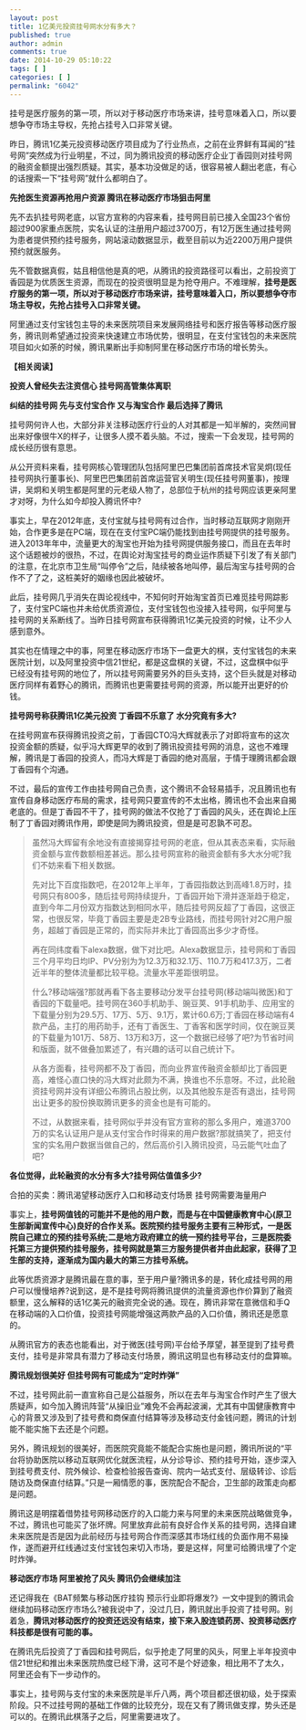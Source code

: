```yaml
---
layout: post
title: 1亿美元投资挂号网水分有多大？
published: true
author: admin
comments: true
date: 2014-10-29 05:10:22
tags: [ ]
categories: [ ]
permalink: "6042"
---
```

挂号是医疗服务的第一项，所以对于移动医疗市场来讲，挂号意味着入口，所以要想争夺市场主导权，先抢占挂号入口非常关键。

昨日，腾讯1亿美元投资移动医疗项目成为了行业热点，之前在业界鲜有耳闻的“挂号网”突然成为行业明星，不过，同为腾讯投资的移动医疗企业丁香园则对挂号网的融资金额提出强烈质疑。其实，基本功没做足的话，很容易被人翻出老底，有心的话搜索一下“挂号网”就什么都明白了。

**先抢医生资源再抢用户资源 腾讯在移动医疗市场狙击阿里**

先不去扒挂号网老底，以官方宣称的内容来看，挂号网目前已接入全国23个省份超过900家重点医院，实名认证的注册用户超过3700万，有12万医生通过挂号网为患者提供预约挂号服务，网站滚动数据显示，截至目前以为近2200万用户提供预约就医服务。

先不管数据真假，姑且相信他是真的吧，从腾讯的投资路径可以看出，之前投资丁香园是为优质医生资源，而现在的投资很明显是为抢夺用户。不难理解，**挂号是医疗服务的第一项，所以对于移动医疗市场来讲，挂号意味着入口，所以要想争夺市场主导权，先抢占挂号入口非常关键。**

阿里通过支付宝钱包主导的未来医院项目来发展网络挂号和医疗报告等移动医疗服务，腾讯则希望通过投资来快速建立市场优势，很明显，在支付宝钱包的未来医院项目如火如荼的时候，腾讯果断出手抑制阿里在移动医疗市场的增长势头。

**【相关阅读】**

**投资人曾经失去注资信心 挂号网高管集体离职**

**纠结的挂号网 先与支付宝合作 又与淘宝合作 最后选择了腾讯**

挂号网何许人也，大部分非关注移动医疗行业的人对其都是一知半解的，突然间冒出来好像很牛X的样子，让很多人摸不着头脑。不过，搜索一下会发现，挂号网的成长经历很有意思。

从公开资料来看，挂号网核心管理团队包括阿里巴巴集团前首席技术官吴炯(现任挂号网执行董事长)、阿里巴巴集团前首席运营官关明生(现任挂号网董事)，按理讲，吴炯和关明生都是阿里的元老级人物了，总部位于杭州的挂号网应该更亲阿里才对呀，为什么如今却投入腾讯怀中?

事实上，早在2012年底，支付宝就与挂号网有过合作，当时移动互联网才刚刚开始，合作更多是在PC端，现在在支付宝PC端仍能找到由挂号网提供的挂号服务。进入2013年年中，流量更大的淘宝也开始为挂号网提供服务接口，而且在去年时这个话题被炒的很热，不过，在舆论对淘宝挂号的商业运作质疑下引发了有关部门的注意，在北京市卫生局“叫停令”之后，陆续被各地叫停，最后淘宝与挂号网的合作不了了之，这桩美好的姻缘也因此被破坏。

此后，挂号网几乎消失在舆论视线中，不知何时开始淘宝首页已难觅挂号网踪影了，支付宝PC端也并未给优质资源位，支付宝钱包也没接入挂号网，似乎阿里与挂号网的关系断线了。当昨日挂号网宣布获得腾讯1亿美元投资的时候，让不少人感到意外。

其实也在情理之中的事，阿里在移动医疗市场下一盘更大的棋，支付宝钱包的未来医院计划，以及阿里投资中信21世纪，都是这盘棋的关键，不过，这盘棋中似乎已经没有挂号网的地位了，所以挂号网需要另外的巨头支持，这个巨头就是对移动医疗同样有着野心的腾讯，而腾讯也更需要挂号网的资源，所以能开出更好的价钱。

**挂号网号称获腾讯1亿美元投资 丁香园不乐意了 水分究竟有多大?**

在挂号网宣布获得腾讯投资之前，丁香园CTO冯大辉就表示了对即将宣布的这次投资金额的质疑，似乎冯大辉更早的收到了腾讯投资挂号网的消息，这也不难理解，腾讯是丁香园的投资人，而冯大辉是丁香园的绝对高层，于情于理腾讯都会跟丁香园有个沟通。

不过，最后的宣传工作由挂号网自己负责，这个腾讯不会轻易插手，况且腾讯也有宣传自身移动医疗布局的需求，挂号网只要宣传的不太出格，腾讯也不会出来自揭老底的。但是丁香园不干了，挂号网的做法不仅抢了丁香园的风头，还在舆论上压制了丁香园对腾讯作用，即使是同为腾讯投资，但是是可忍孰不可忍。

> 虽然冯大辉留有余地没有直接揭穿挂号网的老底，但从其表态来看，实际融资金额与宣传数额相差甚远。那么挂号网宣称的融资金额有多大水分呢?我们不妨来看下相关数据。
> 
> 先对比下百度指数吧，在2012年上半年，丁香园指数达到高峰1.8万时，挂号网只有800多，随后挂号网持续提升，丁香园开始下滑并逐渐趋于稳定，直到今年二月份双方指数达到相同水平，随后挂号网反超了丁香园，这很正常，也很反常，毕竟丁香园主要是走2B专业路线，而挂号网针对2C用户服务，超越丁香园是正常的，而实际并未比丁香园高出多少才奇怪。
> 
> 再在同纬度看下alexa数据，做下对比吧。Alexa数据显示，挂号网和丁香园三个月平均日均IP、PV分别为为12.3万和32.1万、110.7万和417.3万，二者近半年的整体流量都比较平稳。流量水平差距很明显。
> 
> 什么?移动端强?那就再看下各主要移动分发平台挂号网(移动端叫微医)和丁香园的下载量吧。挂号网在360手机助手、豌豆荚、91手机助手、应用宝的下载量分别为29.5万、17万、5万、9.1万，累计60.6万;丁香园在移动端有4款产品，主打的用药助手，还有丁香医生、丁香客和医学时间，仅在豌豆荚的下载量为101万、58万、13万和3万，这一个数据已经够了吧?为节省时间和版面，就不做叠加累述了，有兴趣的话可以自己统计下。
> 
> 从各方面看，挂号网都不及丁香园，而向业界宣传融资金额却比丁香园更高，难怪心直口快的冯大辉对此颇为不满，换谁也不乐意呀。不过，此轮融资挂号网并没有详细公布腾讯占股比例，以及其他股东是否有退出，挂号网出让更多的股份换取腾讯更多的资金也是有可能的。
> 
> 不过，从数据来看，挂号网似乎并没有官方宣称的那么多用户，难道3700万的实名认证用户是从支付宝合作时得来的用户数据?那就搞笑了，把支付宝的实名用户数据当做自己的，然后高价引入腾讯投资，马云能气吐血了吧?

**各位觉得，此轮融资的水分有多大?挂号网估值值多少?**

合拍的买卖：腾讯渴望移动医疗入口和移动支付场景 挂号网需要海量用户

事实上，**挂号网值钱的可能并不是他的用户数，而是与在中国健康教育中心(原卫生部新闻宣传中心)良好的合作关系。医院预约挂号服务主要有三种形式，一是医院自己建立的预约挂号系统;二是地方政府建立的统一预约挂号平台，三是医院委托第三方提供预约挂号服务，挂号网就是第三方服务提供者并由此起家，获得了卫生部的支持，逐渐成为国内最大的第三方挂号系统。**

此等优质资源才是腾讯最在意的事，至于用户量?腾讯多的是，转化成挂号网的用户可以慢慢培养?说到这，是不是挂号网将腾讯提供的流量资源也作价算到了融资额里，这么解释的话1亿美元的融资完全说的通。现在，腾讯非常在意微信和手Q在移动端的入口价值，投资挂号网能增强这两款产品的入口价值，腾讯还是愿意的。

从腾讯官方的表态也能看出，对于微医(挂号网)平台给予厚望，甚至提到了挂号费支付，挂号是非常具有潜力了移动支付场景，腾讯这明显也有移动支付的盘算嘛。

**腾讯规划很美好 但挂号网有可能成为“定时炸弹”**

不过，挂号网此前一直宣称自己是公益服务，所以在去年与淘宝合作时产生了很大质疑声，如今加入腾讯阵营“从操旧业”难免不会再起波澜，尤其有中国健康教育中心的背景又涉及到了挂号费和商保直付结算等涉及移动支付金钱问题，腾讯的计划能不能实施下去还是个问题。

另外，腾讯规划的很美好，而医院究竟能不能配合实施也是问题，腾讯所说的“平台将协助医院以移动互联网优化就医流程，从分诊导诊、预约挂号开始，逐步深入到挂号费支付、院外候诊、检查检验报告查询、院内一站式支付、层级转诊、诊后随访及商保直付结算。”只是一厢情愿的事，医院配合不配合，卫生部的政策走向都是问题。

腾讯这是明摆着借势挂号网移动医疗的入口能力来与阿里的未来医院战略做竞争，不过，腾讯也可能买了张坏牌。阿里放弃此前有良好合作关系的挂号网，选择自建未来医院是否是因为此前经历与挂号网合作而深感其市场红线的负面作用不易操作，遂而避开红线通过支付宝钱包来切入市场，要是这样，阿里可给腾讯埋了个定时炸弹。

**移动医疗市场 阿里被抢了风头 腾讯仍会继续加注**

还记得我在《BAT频繁与移动医疗挂钩 预示行业即将爆发?》一文中提到的腾讯会继续加码移动医疗市场么?被我说中了，没过几日，腾讯就出手投资了挂号网。别着急，**腾讯对移动医疗的投资还远没有结束，接下来入股连锁药房、投资移动医疗科技都是很有可能的事。**

在腾讯先后投资了丁香园和挂号网后，似乎抢走了阿里的风头，阿里上半年投资中信21世纪和推出未来医院热度已经下滑，这可不是个好迹象，相比用不了太久，阿里还会有下一步动作的。

事实上，挂号网与支付宝的未来医院是半斤八两，两个项目都还很初级，处于探索阶段。只不过挂号网的基础工作做的比较充分，现在又有了腾讯做支撑，势头还是可以的。在腾讯此棋落子之后，阿里需要进攻了。